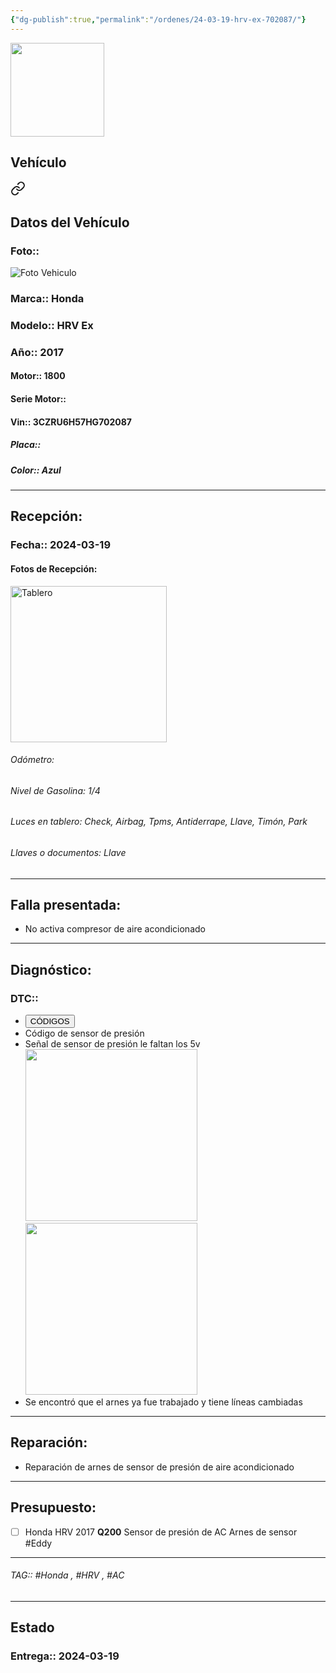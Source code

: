 ```yaml
---
{"dg-publish":true,"permalink":"/ordenes/24-03-19-hrv-ex-702087/"}
---
```


<img src="https://lh3.googleusercontent.com/d/137fl3TIZ0-PU8b-Pt0bsjclwHub_u78G" width="150">

## Vehículo

<div class="transclusion internal-embed is-loaded"><a class="markdown-embed-link" href="/vehiculos/honda/hrv-ex-702087/#datos-del-vehiculo" aria-label="Open link"><svg xmlns="http://www.w3.org/2000/svg" width="24" height="24" viewBox="0 0 24 24" fill="none" stroke="currentColor" stroke-width="2" stroke-linecap="round" stroke-linejoin="round" class="svg-icon lucide-link"><path d="M10 13a5 5 0 0 0 7.54.54l3-3a5 5 0 0 0-7.07-7.07l-1.72 1.71"></path><path d="M14 11a5 5 0 0 0-7.54-.54l-3 3a5 5 0 0 0 7.07 7.07l1.71-1.71"></path></svg></a><div class="markdown-embed">



## Datos del Vehículo 
### Foto:: 
<img src="https://lh3.googleusercontent.com/d/1JFOSHbyIsn80Tu3aBf5N8ZgYfuVxyoYj" Alt="Foto Vehiculo">

### Marca:: Honda
### Modelo:: HRV Ex
### Año:: 2017
#### Motor:: 1800
#### Serie Motor:: 
#### Vin:: 3CZRU6H57HG702087
##### Placa:: 
##### Color:: Azul
---


</div></div>


## Recepción:
### Fecha:: 2024-03-19
#### Fotos de Recepción: 
<img src="https://lh3.googleusercontent.com/d/1JGc-4Br6z7mrSMpwyt_qiQChvmx2W3ea" width="250" Alt="Tablero">

###### Odómetro: 
###### Nivel de Gasolina: 1/4
###### Luces en tablero: Check, Airbag, Tpms, Antiderrape, Llave, Timón, Park
###### Llaves o documentos: Llave

---

## Falla presentada:
- No activa compresor de aire acondicionado 


---

## Diagnóstico:
### DTC:: 

- <a href="http"><button class="btn success">CÓDIGOS</button></a>
- Código de sensor de presión 
- Señal de sensor de presión le faltan los 5v
	<img src="https://lh3.googleusercontent.com/d/1JH6Iud-wMxDkMC-zMPW2ZVm9uZMEf24z" width="275">
	<img src="https://lh3.googleusercontent.com/d/1JI6iRUjHogxjcENhP4ZarD-l0JjHaTQa" width="275">
- Se encontró que el arnes ya fue trabajado y tiene líneas cambiadas 

---
## Reparación:
- Reparación de arnes de sensor de presión de aire acondicionado 

---

## Presupuesto:

- [ ] Honda HRV 2017 **Q200**
	Sensor de presión de AC
	Arnes de sensor 
	#Eddy 

---

###### TAG:: #Honda , #HRV , #AC 

---

## Estado

### Entrega:: 2024-03-19



